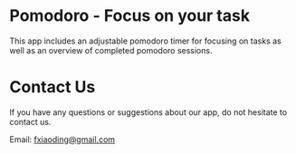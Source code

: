 # Pomodoro - Focus on your task

This app includes an adjustable pomodoro timer for focusing on tasks as well as an overview of completed pomodoro sessions.

# Contact Us

If you have any questions or suggestions about our app, do not hesitate to contact us.

Email: fxiaoding@gmail.com
